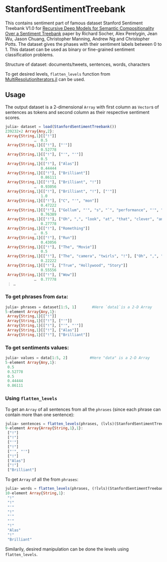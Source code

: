 # StanfordSentimentTreebank

This contains sentiment part of famous dataset Stanford Sentiment Treebank V1.0 for [Recursive Deep Models for Semantic Compositionality Over a Sentiment Treebank](https://nlp.stanford.edu/~socherr/EMNLP2013_RNTN.pdf) paper by Richard Socher, Alex Perelygin, Jean Wu, Jason Chuang, Christopher Manning, Andrew Ng and Christopher Potts.
The dataset gives the phases with their sentiment labels between 0 to 1. This dataset can be used as binary or fine-grained sentiment classification problems.

Structure of dataset:
documents/tweets, sentences, words, characters

To get desired levels, `flatten_levels` function from [MultiResolutionIterators.jl](https://github.com/oxinabox/MultiResolutionIterators.jl) can be used.

## Usage

The output dataset is a 2-dimensional `Array` with first column as `Vector`s of sentences as tokens and second column as their respective sentiment scores.

```julia
julia> dataset = load(StanfordSentimentTreebank())
239232×2 Array{Any,2}:
 Array{String,1}[["!"]]
             …  0.5
 Array{String,1}[["!"], ["'"]]
                0.52778
 Array{String,1}[["!"], ["'", "'"]]
                0.5
 Array{String,1}[["!"], ["Alas"]]
                0.44444
 Array{String,1}[["!"], ["Brilliant"]]
                0.86111
 Array{String,1}[["!"], ["Brilliant", "!"]]
             …  0.93056
 Array{String,1}[["!"], ["Brilliant", "!"], ["'"]]
                1.0
 Array{String,1}[["!"], ["C", "'", "mon"]]
                0.47222
 Array{String,1}[["!"], ["Gollum", "'", "s", "`", "performance", "'", "is", "incredible"]]
                0.76389
 Array{String,1}[["!"], ["Oh", ",", "look", "at", "that", "clever", "angle", "!"], ["Wow", ",", "a", "jump", "cut", "!"]]
                0.27778
 Array{String,1}[["!"], ["Romething"]]
             …  0.5
 Array{String,1}[["!"], ["Run"]]
                0.43056
 Array{String,1}[["!"], ["The", "Movie"]]
                0.5
 Array{String,1}[["!"], ["The", "camera", "twirls", "!"], ["Oh", ",", "look", "at", "that", "clever", "angle", "!"], ["Wow", ",", "a", "jump", "cut", "!"]]
                0.22222
 Array{String,1}[["!"], ["True", "Hollywood", "Story"]]
                0.55556
 Array{String,1}[["!"], ["Wow"]]
             …  0.77778
 ⋮ …

```

### To get phrases from `data`:

```julia
julia> phrases = dataset[1:5, 1]       #Here `data1`is a 2-D Array
5-element Array{Any,1}:
 Array{String,1}[["!"]]
 Array{String,1}[["!"], ["'"]]
 Array{String,1}[["!"], ["'", "'"]]
 Array{String,1}[["!"], ["Alas"]]
 Array{String,1}[["!"], ["Brilliant"]]
```

### To get sentiments values:

```julia
julia> values = data[1:5, 2]          #Here "data" is a 2-D Array
5-element Array{Any,1}:
 0.5
 0.52778
 0.5
 0.44444
 0.86111
```

### Using `flatten_levels`

To get an `Array` of all sentences from all the `phrases` (since each phrase can contain more than one sentence):

```julia
julia> sentences = flatten_levels(phrases, (lvls)(StanfordSentimentTreebank, :documents))|>full_consolidate
9-element Array{Array{String,1},1}:
 ["!"]
 ["!"]
 ["'"]
 ["!"]
 ["'", "'"]
 ["!"]
 ["Alas"]
 ["!"]
 ["Brilliant"]
```

To get `Array` of all the from `phrases`:

```julia
julia> words = flatten_levels(phrases, (!lvls)(StanfordSentimentTreebank, :words))|>full_consolidate
10-element Array{String,1}:
 "!"
 "!"
 "'"
 "!"
 "'"
 "'"
 "!"
 "Alas"
 "!"
 "Brilliant"
```

Similarily, desired manipulation can be done the levels using `flatten_levels`.
